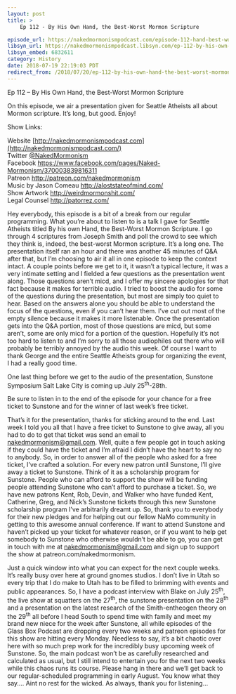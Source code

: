 ```yaml
---
layout: post
title: >
    Ep 112 - By His Own Hand, the Best-Worst Mormon Scripture

episode_url: https://nakedmormonismpodcast.com/episode-112-hand-best-worst-mormon-scripture/
libsyn_url: https://nakedmormonismpodcast.libsyn.com/ep-112-by-his-own-hand-the-best-worst-mormon-scripture
libsyn_embed: 6832611
category: History
date: 2018-07-19 22:19:03 PDT
redirect_from: /2018/07/20/ep-112-by-his-own-hand-the-best-worst-mormon-scripture/
---
```


Ep 112 – By His Own Hand, the Best-Worst Mormon Scripture

On this episode, we air a presentation given for Seattle Atheists all
about Mormon scripture. It’s long, but good. Enjoy\!

Show Links:

Website [http://nakedmormonismpodcast.com](http://nakedmormonismpodcast.com/)  
Twitter [@NakedMormonism](https://twitter.com/NakedMormonism)  
Facebook <https://www.facebook.com/pages/Naked-Mormonism/370003839816311>  
Patreon <http://patreon.com/nakedmormonism>  
Music by Jason Comeau <http://aloststateofmind.com/>  
Show Artwork <http://weirdmormonshit.com/>  
Legal Counsel <http://patorrez.com/>

Hey everybody, this episode is a bit of a break from our regular
programming. What you’re about to listen to is a talk I gave for Seattle
Atheists titled By his own Hand, the Best-Worst Mormon Scripture. I go
through 4 scriptures from Joseph Smith and poll the crowd to see which
they think is, indeed, the best-worst Mormon scripture. It’s a long one.
The presentation itself ran an hour and there was another 45 minutes of
Q\&A after that, but I’m choosing to air it all in one episode to keep
the context intact. A couple points before we get to it, it wasn’t a
typical lecture, it was a very intimate setting and I fielded a few
questions as the presentation went along. Those questions aren’t micd,
and I offer my sincere apologies for that fact because it makes for
terrible audio. I tried to boost the audio for some of the questions
during the presentation, but most are simply too quiet to hear. Based on
the answers alone you should be able to understand the focus of the
questions, even if you can’t hear them. I’ve cut out most of the empty
silence because it makes it more listenable. Once the presentation gets
into the Q\&A portion, most of those questions are micd, but some
aren’t, some are only micd for a portion of the question. Hopefully
it’s not too hard to listen to and I’m sorry to all those audiophiles
out there who will probably be terribly annoyed by the audio this week.
Of course I want to thank George and the entire Seattle Atheists group
for organizing the event, I had a really good time.

One last thing before we get to the audio of the presentation, Sunstone
Symposium Salt Lake City is coming up July 25<sup>th</sup>-28th.

Be sure to listen in to the end of the episode for your chance for a
free ticket to Sunstone and for the winner of last week’s free ticket.

That’s it for the presentation, thanks for sticking around to the end.
Last week I told you all that I have a free ticket to Sunstone to give
away, all you had to do to get that ticket was send an email to
<nakedmormonism@gmail.com>. Well, quite a few people got in touch asking
if they could have the ticket and I’m afraid I didn’t have the heart to
say no to anybody. So, in order to answer all of the people who asked
for a free ticket, I’ve crafted a solution. For every new patron until
Sunstone, I’ll give away a ticket to Sunstone. Think of it as a
scholarship program for Sunstone. People who can afford to support the
show will be funding people attending Sunstone who can’t afford to
purchase a ticket. So, we have new patrons Kent, Rob, Devin, and Walker
who have funded Kent, Catherine, Greg, and Nick’s Sunstone tickets
through this new Sunstone scholarship program I’ve arbitrarily dreamt
up. So, thank you to everybody for their new pledges and for helping out
our fellow NaMo community in getting to this awesome annual conference.
If want to attend Sunstone and haven’t picked up your ticket for
whatever reason, or if you want to help get somebody to Sunstone who
otherwise wouldn’t be able to go, you can get in touch with me at
<nakedmormonism@gmail.com> and sign up to support the show at
patreon.com/nakedmormonism.

Just a quick window into what you can expect for the next couple weeks.
It’s really busy over here at ground gnomes studios. I don’t live in
Utah so every trip that I do make to Utah has to be filled to brimming
with events and public appearances. So, I have a podcast interview with
Blake on July 25<sup>th</sup>, the live show at squatters on the
27<sup>th</sup>, the sunstone presentation on the 28<sup>th</sup> and a
presentation on the latest research of the Smith-entheogen theory on the
29<sup>th</sup> all before I head South to spend time with family and
meet my brand new niece for the week after Sunstone, all while episodes
of the Glass Box Podcast are dropping every two weeks and patreon
episodes for this show are hitting every Monday. Needless to say, it’s a
bit chaotic over here with so much prep work for the incredibly busy
upcoming week of Sunstone. So, the main podcast won’t be as carefully
researched and calculated as usual, but I still intend to entertain you
for the next two weeks while this chaos runs its course. Please hang in
there and we’ll get back to our regular-scheduled programming in early
August. You know what they say…. Aint no rest for the wicked. As always,
thank you for listening…
